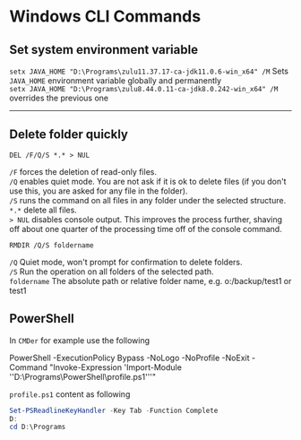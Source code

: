 # Windows CLI Commands

## Set system environment variable

`setx JAVA_HOME "D:\Programs\zulu11.37.17-ca-jdk11.0.6-win_x64" /M` Sets `JAVA_HOME` environment variable globally and permanently  
`setx JAVA_HOME "D:\Programs\zulu8.44.0.11-ca-jdk8.0.242-win_x64" /M` overrides the previous one

---

## Delete folder quickly

`DEL /F/Q/S *.* > NUL`

`/F` forces the deletion of read-only files.  
`/Q` enables quiet mode. You are not ask if it is ok to delete files (if you don't use this, you are asked for any file in the folder).  
`/S` runs the command on all files in any folder under the selected structure.  
`*.*` delete all files.  
`> NUL` disables console output. This improves the process further, shaving off about one quarter of the processing time off of the console command.

`RMDIR /Q/S foldername`

`/Q` Quiet mode, won't prompt for confirmation to delete folders.  
`/S` Run the operation on all folders of the selected path.  
`foldername` The absolute path or relative folder name, e.g. o:/backup/test1 or test1

## PowerShell

In `CMDer` for example use the following

PowerShell -ExecutionPolicy Bypass -NoLogo -NoProfile -NoExit -Command "Invoke-Expression 'Import-Module ''D:\Programs\PowerShell\profile.ps1'''"

`profile.ps1` content as following

```powershell
Set-PSReadlineKeyHandler -Key Tab -Function Complete
D:
cd D:\Programs
```